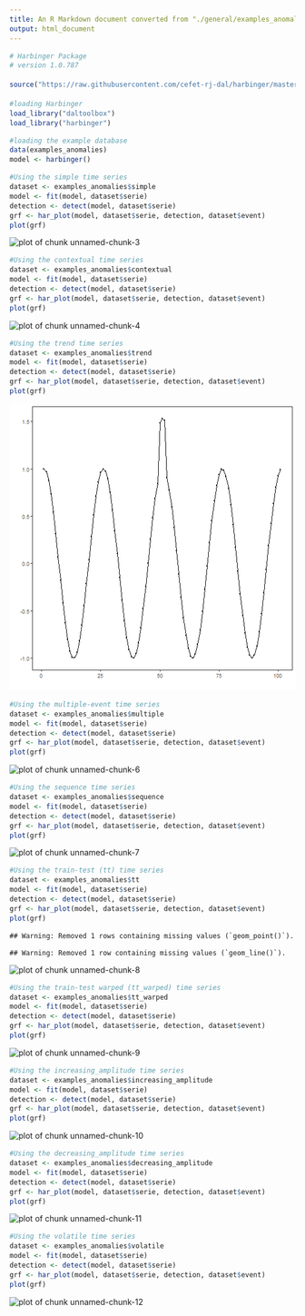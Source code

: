 ```yaml
---
title: An R Markdown document converted from "./general/examples_anomalies.ipynb"
output: html_document
---
```



```r
# Harbinger Package
# version 1.0.787

source("https://raw.githubusercontent.com/cefet-rj-dal/harbinger/master/jupyter.R")

#loading Harbinger
load_library("daltoolbox") 
load_library("harbinger") 
```


```r
#loading the example database
data(examples_anomalies)
model <- harbinger()
```


```r
#Using the simple time series 
dataset <- examples_anomalies$simple
model <- fit(model, dataset$serie)
detection <- detect(model, dataset$serie)
grf <- har_plot(model, dataset$serie, detection, dataset$event)
plot(grf)
```

![plot of chunk unnamed-chunk-3](figure/unnamed-chunk-3-1.png)


```r
#Using the contextual time series
dataset <- examples_anomalies$contextual
model <- fit(model, dataset$serie)
detection <- detect(model, dataset$serie)
grf <- har_plot(model, dataset$serie, detection, dataset$event)
plot(grf)
```

![plot of chunk unnamed-chunk-4](figure/unnamed-chunk-4-1.png)


```r
#Using the trend time series
dataset <- examples_anomalies$trend
model <- fit(model, dataset$serie)
detection <- detect(model, dataset$serie)
grf <- har_plot(model, dataset$serie, detection, dataset$event)
plot(grf)
```

![plot of chunk unnamed-chunk-5](figure/unnamed-chunk-5-1.png)


```r
#Using the multiple-event time series 
dataset <- examples_anomalies$multiple
model <- fit(model, dataset$serie)
detection <- detect(model, dataset$serie)
grf <- har_plot(model, dataset$serie, detection, dataset$event)
plot(grf)
```

![plot of chunk unnamed-chunk-6](figure/unnamed-chunk-6-1.png)


```r
#Using the sequence time series 
dataset <- examples_anomalies$sequence
model <- fit(model, dataset$serie)
detection <- detect(model, dataset$serie)
grf <- har_plot(model, dataset$serie, detection, dataset$event)
plot(grf)
```

![plot of chunk unnamed-chunk-7](figure/unnamed-chunk-7-1.png)


```r
#Using the train-test (tt) time series
dataset <- examples_anomalies$tt
model <- fit(model, dataset$serie)
detection <- detect(model, dataset$serie)
grf <- har_plot(model, dataset$serie, detection, dataset$event)
plot(grf)
```

```
## Warning: Removed 1 rows containing missing values (`geom_point()`).
```

```
## Warning: Removed 1 row containing missing values (`geom_line()`).
```

![plot of chunk unnamed-chunk-8](figure/unnamed-chunk-8-1.png)


```r
#Using the train-test warped (tt_warped) time series
dataset <- examples_anomalies$tt_warped
model <- fit(model, dataset$serie)
detection <- detect(model, dataset$serie)
grf <- har_plot(model, dataset$serie, detection, dataset$event)
plot(grf)
```

![plot of chunk unnamed-chunk-9](figure/unnamed-chunk-9-1.png)


```r
#Using the increasing_amplitude time series
dataset <- examples_anomalies$increasing_amplitude
model <- fit(model, dataset$serie)
detection <- detect(model, dataset$serie)
grf <- har_plot(model, dataset$serie, detection, dataset$event)
plot(grf)
```

![plot of chunk unnamed-chunk-10](figure/unnamed-chunk-10-1.png)


```r
#Using the decreasing_amplitude time series
dataset <- examples_anomalies$decreasing_amplitude
model <- fit(model, dataset$serie)
detection <- detect(model, dataset$serie)
grf <- har_plot(model, dataset$serie, detection, dataset$event)
plot(grf)
```

![plot of chunk unnamed-chunk-11](figure/unnamed-chunk-11-1.png)


```r
#Using the volatile time series
dataset <- examples_anomalies$volatile
model <- fit(model, dataset$serie)
detection <- detect(model, dataset$serie)
grf <- har_plot(model, dataset$serie, detection, dataset$event)
plot(grf)
```

![plot of chunk unnamed-chunk-12](figure/unnamed-chunk-12-1.png)

